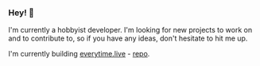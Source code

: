 ### Hey! 👋

I'm currently a hobbyist developer. I'm looking for new projects to work on and to contribute to, so if you have any ideas, don't hesitate to hit me up.  

I'm currently building [everytime.live](https://everytime.live) - [repo](https://github.com/pedrowindisch/everytime.live).
<!--
**pedrowindisch/pedrowindisch** is a ✨ _special_ ✨ repository because its `README.md` (this file) appears on your GitHub profile.

Here are some ideas to get you started:

- 🔭 I’m currently working on ...
- 🌱 I’m currently learning ...
- 👯 I’m looking to collaborate on ...
- 🤔 I’m looking for help with ...
- 💬 Ask me about ...
- 📫 How to reach me: ...
- 😄 Pronouns: ...
- ⚡ Fun fact: ...
-->
